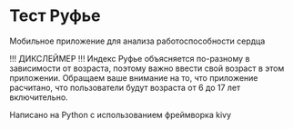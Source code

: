 # Тест Руфье

Мобильное приложение для анализа работоспособности сердца

!!! ДИКСЛЕЙМЕР !!!
Индекс Руфье объясняется по-разному в зависимости от возраста, поэтому важно ввести свой возраст в этом приложении. 
Обращаем ваше внимание на то, что приложение расчитано, что пользователи будут возраста от 6 до 17 лет включительно.


Написано на Python с использованием фреймворка kivy